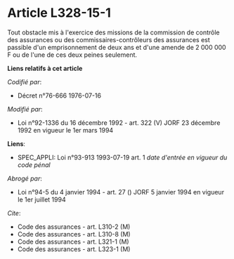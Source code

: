 # Article L328-15-1

Tout obstacle mis à l'exercice des missions de la commission de contrôle des assurances ou des commissaires-contrôleurs des
assurances est passible d'un emprisonnement de deux ans et d'une amende de 2 000 000 F ou de l'une de ces deux peines
seulement.

**Liens relatifs à cet article**

_Codifié par_:

  - Décret n°76-666 1976-07-16

_Modifié par_:

  - Loi n°92-1336 du 16 décembre 1992 - art. 322 (V) JORF 23 décembre 1992 en vigueur le 1er mars 1994

**Liens**:

  - SPEC_APPLI: Loi n°93-913 1993-07-19 art. 1 *date d'entrée en vigueur du code pénal*

_Abrogé par_:

  - Loi n°94-5 du 4 janvier 1994 - art. 27 () JORF 5 janvier 1994 en vigueur le 1er juillet 1994

_Cite_:

  - Code des assurances - art. L310-2 (M)
  - Code des assurances - art. L310-8 (M)
  - Code des assurances - art. L321-1 (M)
  - Code des assurances - art. L323-1 (M)

